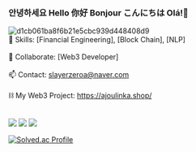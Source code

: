 ### 안녕하세요 Hello 你好 Bonjour こんにちは Olá!👋

<!--
**slayerzeroa/slayerzeroa** is a ✨ _special_ ✨ repository because its `README.md` (this file) appears on your GitHub profile.

Here are some ideas to get you started:

- 🔭 I’m currently working on ...
- 🌱 I’m currently learning ...
- 👯 I’m looking to collaborate on ...
- 🤔 I’m looking for help with ...
- 💬 Ask me about ...
- 📫 How to reach me: ...
- 😄 Pronouns: ...
- ⚡ Fun fact: ...
-->
![d1cb061ba8f6b21e5cbc939d448408d9](https://user-images.githubusercontent.com/66348567/211156355-62823c67-3222-4562-b0b6-8e61debd25e4.gif)
<br>🌱 Skills: [Financial Engineering], [Block Chain], [NLP]</br>
<br>👯 Collaborate: [Web3 Developer]</br>
<br>📫 Contact: slayerzeroa@naver.com</br>
<br>⛓ My Web3 Project: https://ajoulinka.shop/</br>

<br><a href="https://blog.naver.com/slayerzeroa" target="_blank"><img src="https://img.shields.io/badge/Naver-03C75A?style=for-the-badge&logo=Naver&logoColor=FFFFFF"/></a> <a href="https://stockduck.tistory.com/" target="_blank"><img src="https://img.shields.io/badge/Tistory-000000?style=for-the-badge&logo=Tistory&logoColor=FFFFFF"/></a> <a href="https://www.linkedin.com/in/%EB%8C%80%EB%AA%85-%EC%9C%A0-625084183/" target="_blank"><img src="https://img.shields.io/badge/LinkedIn-0A66C2?style=for-the-badge&logo=LinkedIn&logoColor=FFFFFF"/></a></br>

[![Solved.ac Profile](http://mazassumnida.wtf/api/generate_badge?boj=slayerzeroa)](https://solved.ac/slayerzeroa)<br/>
